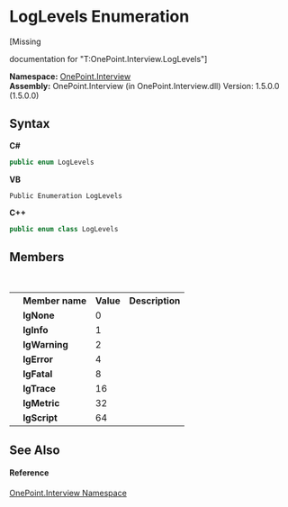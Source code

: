 # LogLevels Enumeration
 

\[Missing <summary> documentation for "T:OnePoint.Interview.LogLevels"\]

**Namespace:**&nbsp;<a href="N_OnePoint_Interview">OnePoint.Interview</a><br />**Assembly:**&nbsp;OnePoint.Interview (in OnePoint.Interview.dll) Version: 1.5.0.0 (1.5.0.0)

## Syntax

**C#**<br />
``` C#
public enum LogLevels
```

**VB**<br />
``` VB
Public Enumeration LogLevels
```

**C++**<br />
``` C++
public enum class LogLevels
```


## Members
&nbsp;<table><tr><th></th><th>Member name</th><th>Value</th><th>Description</th></tr><tr><td /><td target="F:OnePoint.Interview.LogLevels.lgNone">**lgNone**</td><td>0</td><td /></tr><tr><td /><td target="F:OnePoint.Interview.LogLevels.lgInfo">**lgInfo**</td><td>1</td><td /></tr><tr><td /><td target="F:OnePoint.Interview.LogLevels.lgWarning">**lgWarning**</td><td>2</td><td /></tr><tr><td /><td target="F:OnePoint.Interview.LogLevels.lgError">**lgError**</td><td>4</td><td /></tr><tr><td /><td target="F:OnePoint.Interview.LogLevels.lgFatal">**lgFatal**</td><td>8</td><td /></tr><tr><td /><td target="F:OnePoint.Interview.LogLevels.lgTrace">**lgTrace**</td><td>16</td><td /></tr><tr><td /><td target="F:OnePoint.Interview.LogLevels.lgMetric">**lgMetric**</td><td>32</td><td /></tr><tr><td /><td target="F:OnePoint.Interview.LogLevels.lgScript">**lgScript**</td><td>64</td><td /></tr></table>

## See Also


#### Reference
<a href="N_OnePoint_Interview">OnePoint.Interview Namespace</a><br />